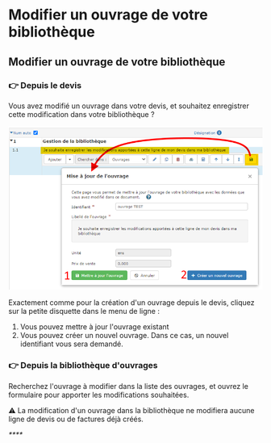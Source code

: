 # Modifier un ouvrage de votre bibliothèque

## Modifier un ouvrage de votre bibliothèque



### :point_right: Depuis le devis

Vous avez modifié un ouvrage dans votre devis, et souhaitez enregistrer cette modification dans votre bibliothèque ?

![](../../../.gitbook/assets/maj_ouvrage_depuis_devis.png)

Exactement comme pour la création d'un ouvrage depuis le devis, cliquez sur la petite disquette dans le menu de ligne :

1. Vous pouvez mettre à jour l'ouvrage existant
2. Vous pouvez créer un nouvel ouvrage. Dans ce cas, un nouvel identifiant vous sera demandé.



### :point_right: Depuis la bibliothèque d'ouvrages

Recherchez l'ouvrage à modifier dans la liste des ouvrages, et ouvrez le formulaire pour apporter les modifications souhaitées.

:warning: La modification d'un ouvrage dans la bibliothèque ne modifiera aucune ligne de devis ou de factures déjà créés.

_****_
